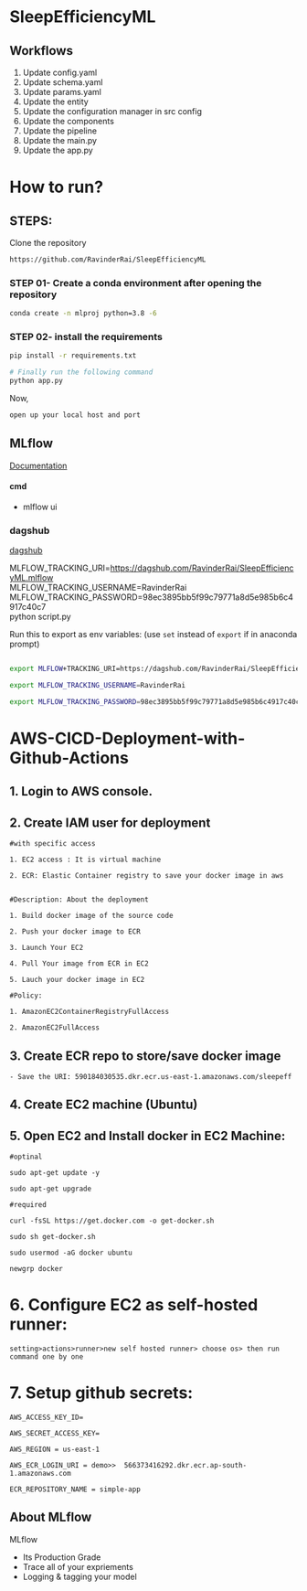 # SleepEfficiencyML

## Workflows

1. Update config.yaml
2. Update schema.yaml
3. Update params.yaml
4. Update the entity
5. Update the configuration manager in src config
6. Update the components
7. Update the pipeline 
8. Update the main.py
9. Update the app.py

# How to run?

## STEPS:

Clone the repository

```bash
https://github.com/RavinderRai/SleepEfficiencyML
```

### STEP 01- Create a conda environment after opening the repository

```bash
conda create -n mlproj python=3.8 -6
```

### STEP 02- install the requirements
```bash
pip install -r requirements.txt
```


```bash
# Finally run the following command
python app.py
```

Now,
```bash
open up your local host and port
```

## MLflow

[Documentation](https://mlflow.org/docs/latest/index.html)

#### cmd
- mlflow ui


### dagshub
[dagshub](https://dagshub.com/)

MLFLOW_TRACKING_URI=https://dagshub.com/RavinderRai/SleepEfficiencyML.mlflow \
MLFLOW_TRACKING_USERNAME=RavinderRai \
MLFLOW_TRACKING_PASSWORD=98ec3895bb5f99c79771a8d5e985b6c4917c40c7 \
python script.py

Run this to export as env variables:
(use `set` instead of `export` if in anaconda prompt)

```bash

export MLFLOW+TRACKING_URI=https://dagshub.com/RavinderRai/SleepEfficiencyML.mlflow

export MLFLOW_TRACKING_USERNAME=RavinderRai

export MLFLOW_TRACKING_PASSWORD=98ec3895bb5f99c79771a8d5e985b6c4917c40c7

```

# AWS-CICD-Deployment-with-Github-Actions

## 1. Login to AWS console.

## 2. Create IAM user for deployment

	#with specific access

	1. EC2 access : It is virtual machine

	2. ECR: Elastic Container registry to save your docker image in aws


	#Description: About the deployment

	1. Build docker image of the source code

	2. Push your docker image to ECR

	3. Launch Your EC2 

	4. Pull Your image from ECR in EC2

	5. Lauch your docker image in EC2

	#Policy:

	1. AmazonEC2ContainerRegistryFullAccess

	2. AmazonEC2FullAccess

	
## 3. Create ECR repo to store/save docker image
    - Save the URI: 590184030535.dkr.ecr.us-east-1.amazonaws.com/sleepeff

	
## 4. Create EC2 machine (Ubuntu) 

## 5. Open EC2 and Install docker in EC2 Machine:
	
	
	#optinal

	sudo apt-get update -y

	sudo apt-get upgrade
	
	#required

	curl -fsSL https://get.docker.com -o get-docker.sh

	sudo sh get-docker.sh

	sudo usermod -aG docker ubuntu

	newgrp docker
	
# 6. Configure EC2 as self-hosted runner:
    setting>actions>runner>new self hosted runner> choose os> then run command one by one


# 7. Setup github secrets:

    AWS_ACCESS_KEY_ID=

    AWS_SECRET_ACCESS_KEY=

    AWS_REGION = us-east-1

    AWS_ECR_LOGIN_URI = demo>>  566373416292.dkr.ecr.ap-south-1.amazonaws.com

    ECR_REPOSITORY_NAME = simple-app




## About MLflow 
MLflow

 - Its Production Grade
 - Trace all of your expriements
 - Logging & tagging your model